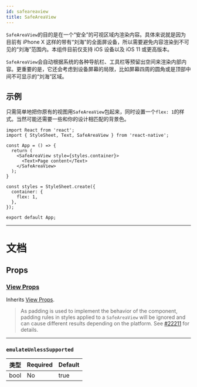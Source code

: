 ```yaml
---
id: safeareaview
title: SafeAreaView
---
```


`SafeAreaView`的目的是在一个“安全”的可视区域内渲染内容。具体来说就是因为目前有 iPhone X 这样的带有“刘海”的全面屏设备，所以需要避免内容渲染到不可见的“刘海”范围内。本组件目前仅支持 iOS 设备以及 iOS 11 或更高版本。

`SafeAreaView`会自动根据系统的各种导航栏、工具栏等预留出空间来渲染内部内容。更重要的是，它还会考虑到设备屏幕的局限，比如屏幕四周的圆角或是顶部中间不可显示的“刘海”区域。

## 示例

只需简单地把你原有的视图用`SafeAreaView`包起来，同时设置一个`flex: 1`的样式。当然可能还需要一些和你的设计相匹配的背景色。

```SnackPlayer name=SafeAreaView
import React from 'react';
import { StyleSheet, Text, SafeAreaView } from 'react-native';

const App = () => {
  return (
    <SafeAreaView style={styles.container}>
      <Text>Page content</Text>
    </SafeAreaView>
  );
}

const styles = StyleSheet.create({
  container: {
    flex: 1,
  },
});

export default App;
```

---

# 文档

## Props

### [View Props](view.md#props)

Inherits [View Props](view.md#props).

> As padding is used to implement the behavior of the component, padding rules in styles applied to a `SafeAreaView` will be ignored and can cause different results depending on the platform. See [#22211](https://github.com/facebook/react-native/issues/22211) for details.

---

### `emulateUnlessSupported`

| 类型 | Required | Default |
| ---- | -------- | ------- |
| bool | No       | true    |
